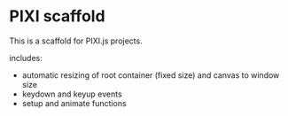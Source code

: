 # PIXI scaffold

This is a scaffold for PIXI.js projects.

includes:

- automatic resizing of root container (fixed size) and canvas to window size
- keydown and keyup events
- setup and animate functions